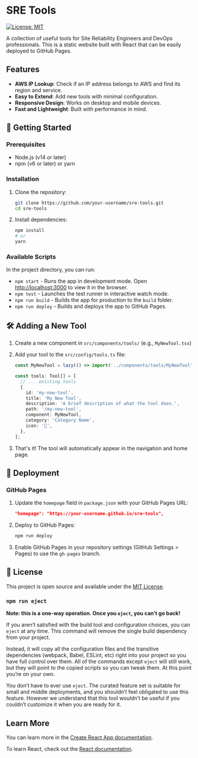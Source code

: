 # SRE Tools

[![License: MIT](https://img.shields.io/badge/License-MIT-yellow.svg)](https://opensource.org/licenses/MIT)

A collection of useful tools for Site Reliability Engineers and DevOps professionals. This is a static website built with React that can be easily deployed to GitHub Pages.

## Features

- **AWS IP Lookup**: Check if an IP address belongs to AWS and find its region and service.
- **Easy to Extend**: Add new tools with minimal configuration.
- **Responsive Design**: Works on desktop and mobile devices.
- **Fast and Lightweight**: Built with performance in mind.

## 🚀 Getting Started

### Prerequisites

- Node.js (v14 or later)
- npm (v6 or later) or yarn

### Installation

1. Clone the repository:
   ```bash
   git clone https://github.com/your-username/sre-tools.git
   cd sre-tools
   ```

2. Install dependencies:
   ```bash
   npm install
   # or
   yarn
   ```

### Available Scripts

In the project directory, you can run:

- `npm start` - Runs the app in development mode. Open [http://localhost:3000](http://localhost:3000) to view it in the browser.
- `npm test` - Launches the test runner in interactive watch mode.
- `npm run build` - Builds the app for production to the `build` folder.
- `npm run deploy` - Builds and deploys the app to GitHub Pages.

## 🛠 Adding a New Tool

1. Create a new component in `src/components/tools/` (e.g., `MyNewTool.tsx`)
2. Add your tool to the `src/config/tools.ts` file:
   ```typescript
   const MyNewTool = lazy(() => import('../components/tools/MyNewTool'));
   
   const tools: Tool[] = [
     // ... existing tools
     {
       id: 'my-new-tool',
       title: 'My New Tool',
       description: 'A brief description of what the tool does.',
       path: '/my-new-tool',
       component: MyNewTool,
       category: 'Category Name',
       icon: '🔧',
     },
   ];
   ```

3. That's it! The tool will automatically appear in the navigation and home page.

## 🚀 Deployment

### GitHub Pages

1. Update the `homepage` field in `package.json` with your GitHub Pages URL:
   ```json
   "homepage": "https://your-username.github.io/sre-tools",
   ```

2. Deploy to GitHub Pages:
   ```bash
   npm run deploy
   ```

3. Enable GitHub Pages in your repository settings (GitHub Settings > Pages) to use the `gh-pages` branch.

## 📝 License

This project is open source and available under the [MIT License](LICENSE).

### `npm run eject`

**Note: this is a one-way operation. Once you `eject`, you can’t go back!**

If you aren’t satisfied with the build tool and configuration choices, you can `eject` at any time. This command will remove the single build dependency from your project.

Instead, it will copy all the configuration files and the transitive dependencies (webpack, Babel, ESLint, etc) right into your project so you have full control over them. All of the commands except `eject` will still work, but they will point to the copied scripts so you can tweak them. At this point you’re on your own.

You don’t have to ever use `eject`. The curated feature set is suitable for small and middle deployments, and you shouldn’t feel obligated to use this feature. However we understand that this tool wouldn’t be useful if you couldn’t customize it when you are ready for it.

## Learn More

You can learn more in the [Create React App documentation](https://facebook.github.io/create-react-app/docs/getting-started).

To learn React, check out the [React documentation](https://reactjs.org/).
